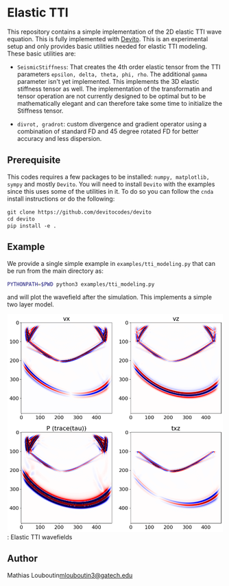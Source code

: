 # Elastic TTI

This repository contains a simple implementation of the 2D elastic TTI wave equation. This is fully implemented with [Devito](https://github.com/devitocodes/devito). This is an experimental setup and only provides basic utilities needed for elastic TTI modeling. These basic utilities are:

- `SeismicStiffness`: That creates the 4th order elastic tensor from the TTI parameters `epsilon, delta, theta, phi, rho`. The additional `gamma` parameter isn't yet implemented.  This implements the 3D elastic stiffness tensor as well. The implementation of the transformatin and tensor operation are not currently designed to be optimal but to be mathematically elegant and can therefore take some time to initialize the Stiffness tensor.

- `divrot, gradrot`: custom divergence and gradient operator using a combination of standard FD and 45 degree rotated FD for better accuracy and less dispersion.

## Prerequisite

This codes requires a few packages to be installed: `numpy, matplotlib, sympy` and mostly `Devito`. You will need to install `Devito` with the examples since this uses some of the utilities in it. To do so you can follow the `cnda` install instructions or do the following:

```
git clone https://github.com/devitocodes/devito
cd devito
pip install -e .
```

## Example

We provide a single simple example in `examples/tti_modeling.py` that can be run from the main directory as:

```bash
PYTHONPATH=$PWD python3 examples/tti_modeling.py
```

and will plot the wavefield after the simulation. This implements a simple two layer model.

![wavefields](https://raw.githubusercontent.com/slimgroup/ElasticTTI/master/examples/2DETTI.png)
: Elastic TTI wavefields

## Author

Mathias Louboutin<mlouboutin3@gatech.edu>
